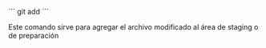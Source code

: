 ´´´
git add
´´´

Este comando sirve para agregar el archivo modificado al área de staging o de preparación
